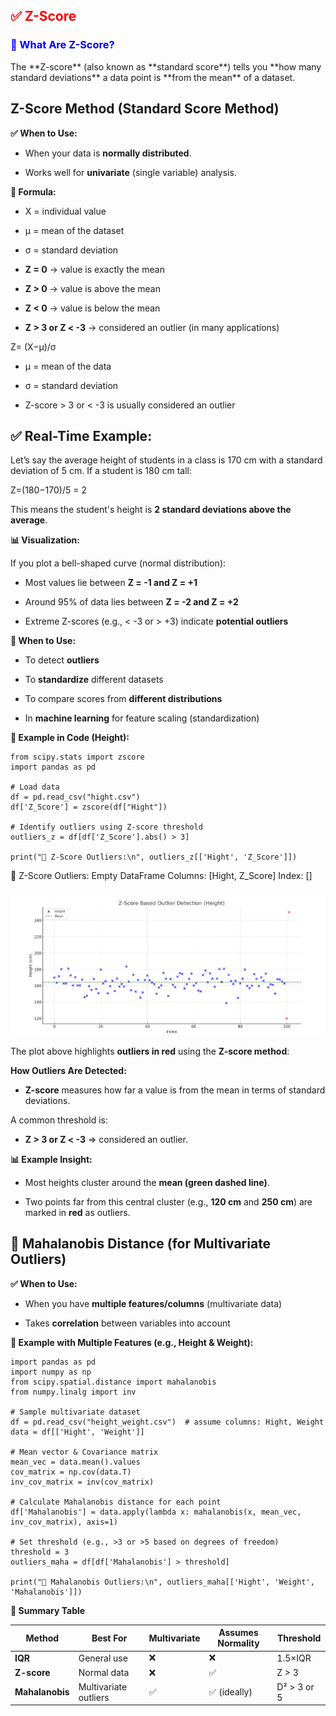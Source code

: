 <h2 style="color:red;">✅ Z-Score</h2>


<h3 style="color:blue;">📌 What Are Z-Score?</h3>
The **Z-score** (also known as **standard score**) tells you **how many standard deviations** a data point is **from the mean** of a dataset.

## Z-Score Method (Standard Score Method)

**✅ When to Use:**

- When your data is **normally distributed**.

- Works well for **univariate** (single variable) analysis.

**📘 Formula:**

- X = individual value

- μ = mean of the dataset

- σ = standard deviation

- **Z = 0** → value is exactly the mean

- **Z > 0** → value is above the mean

- **Z < 0** → value is below the mean

- **Z > 3 or Z < -3** → considered an outlier (in many applications)

Z= (X−μ)/σ

- μ = mean of the data

- σ = standard deviation

- Z-score > 3 or < -3 is usually considered an outlier


## ✅ Real-Time Example:

Let’s say the average height of students in a class is 170 cm with a standard deviation of 5 cm. If a student is 180 cm tall:

Z=(180−170)/5 = 2

This means the student's height is **2 standard deviations above the average**.

**📊 Visualization:**

If you plot a bell-shaped curve (normal distribution):

- Most values lie between **Z = -1 and Z = +1**

- Around 95% of data lies between **Z = -2 and Z = +2**

- Extreme Z-scores (e.g., < -3 or > +3) indicate **potential outliers**

**🧠 When to Use:**

- To detect **outliers**

- To **standardize** different datasets

- To compare scores from **different distributions**

- In **machine learning** for feature scaling (standardization)


**📌 Example in Code (Height):**

```
from scipy.stats import zscore
import pandas as pd

# Load data
df = pd.read_csv("hight.csv")
df['Z_Score'] = zscore(df["Hight"])

# Identify outliers using Z-score threshold
outliers_z = df[df['Z_Score'].abs() > 3]

print("🚨 Z-Score Outliers:\n", outliers_z[['Hight', 'Z_Score']])
```

🚨 Z-Score Outliers:
 Empty DataFrame
Columns: [Hight, Z_Score]
Index: []

![alt text](../images/percentiles5.png)

The plot above highlights **outliers in red** using the **Z-score method**:

**How Outliers Are Detected:**

- **Z-score** measures how far a value is from the mean in terms of standard deviations.

A common threshold is:

- **Z > 3 or Z < -3** ⇒ considered an outlier.

**📊 Example Insight:**

- Most heights cluster around the **mean (green dashed line)**.

- Two points far from this central cluster (e.g., **120 cm** and **250 cm**) are marked in **red** as outliers.



## 🔁 Mahalanobis Distance (for Multivariate Outliers)

​**✅ When to Use:**

- When you have **multiple features/columns** (multivariate data)

- Takes **correlation** between variables into account

**📌 Example with Multiple Features (e.g., Height & Weight):**

```
import pandas as pd
import numpy as np
from scipy.spatial.distance import mahalanobis
from numpy.linalg import inv

# Sample multivariate dataset
df = pd.read_csv("height_weight.csv")  # assume columns: Hight, Weight
data = df[['Hight', 'Weight']]

# Mean vector & Covariance matrix
mean_vec = data.mean().values
cov_matrix = np.cov(data.T)
inv_cov_matrix = inv(cov_matrix)

# Calculate Mahalanobis distance for each point
df['Mahalanobis'] = data.apply(lambda x: mahalanobis(x, mean_vec, inv_cov_matrix), axis=1)

# Set threshold (e.g., >3 or >5 based on degrees of freedom)
threshold = 3
outliers_maha = df[df['Mahalanobis'] > threshold]

print("🚨 Mahalanobis Outliers:\n", outliers_maha[['Hight', 'Weight', 'Mahalanobis']])
```

**🔬 Summary Table**

| Method          | Best For              | Multivariate | Assumes Normality | Threshold   |
| --------------- | --------------------- | ------------ | ----------------- | ----------- |
| **IQR**         | General use           | ❌            | ❌                 | 1.5×IQR     |
| **Z-score**     | Normal data           | ❌            | ✅                 | Z > 3       |
| **Mahalanobis** | Multivariate outliers | ✅            | ✅ (ideally)       | D² > 3 or 5 |


